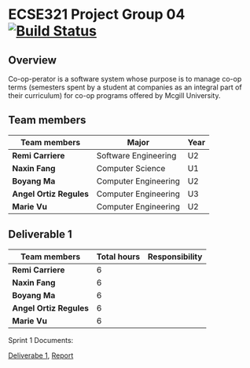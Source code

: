 # ECSE321 Project Group 04 [![Build Status](https://travis-ci.com/McGill-ECSE321-Winter2019/ecse321-group-project-04.svg?token=KAZKVRpC6RVs5t8AvzT6&branch=master)](https://travis-ci.com/McGill-ECSE321-Winter2019/ecse321-group-project-04)

## Overview
Co-op-perator is a software system whose purpose is to manage co-op 
terms (semesters spent by a student at companies as an integral part of 
their curriculum) for co-op programs offered by Mcgill University.

## Team members

|     Team members      |        Major        | Year |
|-----------------------|---------------------|------|   
|**Remi Carriere**      | Software Engineering|  U2  |
|**Naxin Fang**         | Computer Science    |  U1  |
|**Boyang Ma**          | Computer Engineering|  U2  |
|**Angel Ortiz Regules**| Computer Engineering|  U3  |
|**Marie Vu**           | Computer Engineering|  U2  |


## Deliverable 1

|     Team members      |Total hours|     Responsibility     |
|-----------------------|-----------|------------------------|
|**Remi Carriere**      |     6     |                        |
|**Naxin Fang**         |     6     |                        |
|**Boyang Ma**          |     6     |                        |
|**Angel Ortiz Regules**|     6     |                        |
|**Marie Vu**           |     6     |                        |

Sprint 1 Documents:

[Deliverabe 1](https://github.com/McGill-ECSE321-Winter2019/ecse321-group-project-04/wiki/Deliverable-1:--Requirements,-Domain-Model,-Database-Design),
[Report](https://github.com/McGill-ECSE321-Winter2019/ecse321-group-project-04/wiki/Sprint-1-Report)
